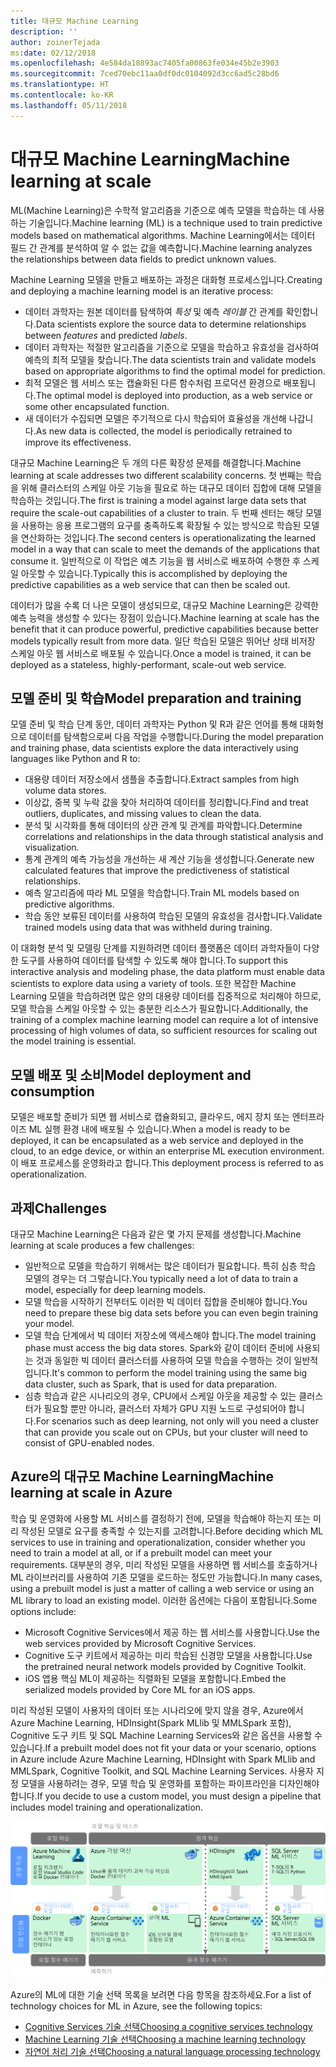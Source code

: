 ```yaml
---
title: 대규모 Machine Learning
description: ''
author: zoinerTejada
ms:date: 02/12/2018
ms.openlocfilehash: 4e584da18893ac7405fa00863fe034e45b2e3903
ms.sourcegitcommit: 7ced70ebc11aa0df0dc0104092d3cc6ad5c28bd6
ms.translationtype: HT
ms.contentlocale: ko-KR
ms.lasthandoff: 05/11/2018
---
```

# <a name="machine-learning-at-scale"></a><span data-ttu-id="6b9c7-102">대규모 Machine Learning</span><span class="sxs-lookup"><span data-stu-id="6b9c7-102">Machine learning at scale</span></span>

<span data-ttu-id="6b9c7-103">ML(Machine Learning)은 수학적 알고리즘을 기준으로 예측 모델을 학습하는 데 사용하는 기술입니다.</span><span class="sxs-lookup"><span data-stu-id="6b9c7-103">Machine learning (ML) is a technique used to train predictive models based on mathematical algorithms.</span></span> <span data-ttu-id="6b9c7-104">Machine Learning에서는 데이터 필드 간 관계를 분석하여 알 수 없는 값을 예측합니다.</span><span class="sxs-lookup"><span data-stu-id="6b9c7-104">Machine learning analyzes the relationships between data fields to predict unknown values.</span></span>

<span data-ttu-id="6b9c7-105">Machine Learning 모델을 만들고 배포하는 과정은 대화형 프로세스입니다.</span><span class="sxs-lookup"><span data-stu-id="6b9c7-105">Creating and deploying a machine learning model is an iterative process:</span></span>

* <span data-ttu-id="6b9c7-106">데이터 과학자는 원본 데이터를 탐색하여 *특성* 및 예측 *레이블* 간 관계를 확인합니다.</span><span class="sxs-lookup"><span data-stu-id="6b9c7-106">Data scientists explore the source data to determine relationships between *features* and predicted *labels*.</span></span>
* <span data-ttu-id="6b9c7-107">데이터 과학자는 적절한 알고리즘을 기준으로 모델을 학습하고 유효성을 검사하여 예측의 최적 모델을 찾습니다.</span><span class="sxs-lookup"><span data-stu-id="6b9c7-107">The data scientists train and validate models based on appropriate algorithms to find the optimal model for prediction.</span></span>
* <span data-ttu-id="6b9c7-108">최적 모델은 웹 서비스 또는 캡슐화된 다른 함수처럼 프로덕션 환경으로 배포됩니다.</span><span class="sxs-lookup"><span data-stu-id="6b9c7-108">The optimal model is deployed into production, as a web service or some other encapsulated function.</span></span>
* <span data-ttu-id="6b9c7-109">새 데이터가 수집되면 모델은 주기적으로 다시 학습되어 효율성을 개선해 나갑니다.</span><span class="sxs-lookup"><span data-stu-id="6b9c7-109">As new data is collected, the model is periodically retrained to improve its effectiveness.</span></span>

<span data-ttu-id="6b9c7-110">대규모 Machine Learning은 두 개의 다른 확장성 문제를 해결합니다.</span><span class="sxs-lookup"><span data-stu-id="6b9c7-110">Machine learning at scale addresses two different scalability concerns.</span></span> <span data-ttu-id="6b9c7-111">첫 번째는 학습을 위해 클러스터의 스케일 아웃 기능을 필요로 하는 대규모 데이터 집합에 대해 모델을 학습하는 것입니다.</span><span class="sxs-lookup"><span data-stu-id="6b9c7-111">The first is training a model against large data sets that require the scale-out capabilities of a cluster to train.</span></span> <span data-ttu-id="6b9c7-112">두 번째 센터는 해당 모델을 사용하는 응용 프로그램의 요구를 충족하도록 확장될 수 있는 방식으로 학습된 모델을 연산화하는 것입니다.</span><span class="sxs-lookup"><span data-stu-id="6b9c7-112">The second centers is operationalizating the learned model in a way that can scale to meet the demands of the applications that consume it.</span></span> <span data-ttu-id="6b9c7-113">일반적으로 이 작업은 예츠 기능을 웹 서비스로 배포하여 수행한 후 스케일 아웃할 수 있습니다.</span><span class="sxs-lookup"><span data-stu-id="6b9c7-113">Typically this is accomplished by deploying the predictive capabilities as a web service that can then be scaled out.</span></span>

<span data-ttu-id="6b9c7-114">데이터가 많을 수록 더 나은 모델이 생성되므로, 대규모 Machine Learning은 강력한 예측 능력을 생성할 수 있다는 장점이 있습니다.</span><span class="sxs-lookup"><span data-stu-id="6b9c7-114">Machine learning at scale has the benefit that it can produce powerful, predictive capabilities because better models typically result from more data.</span></span> <span data-ttu-id="6b9c7-115">일단 학습된 모델은 뛰어난 상태 비저장 스케일 아웃 웹 서비스로 배포될 수 있습니다.</span><span class="sxs-lookup"><span data-stu-id="6b9c7-115">Once a model is trained, it can be deployed as a stateless, highly-performant, scale-out web service.</span></span> 

## <a name="model-preparation-and-training"></a><span data-ttu-id="6b9c7-116">모델 준비 및 학습</span><span class="sxs-lookup"><span data-stu-id="6b9c7-116">Model preparation and training</span></span>

<span data-ttu-id="6b9c7-117">모델 준비 및 학습 단계 동안, 데이터 과학자는 Python 및 R과 같은 언어를 통해 대화형으로 데이터를 탐색함으로써 다음 작업을 수행합니다.</span><span class="sxs-lookup"><span data-stu-id="6b9c7-117">During the model preparation and training phase, data scientists explore the data interactively using languages like Python and R to:</span></span>

* <span data-ttu-id="6b9c7-118">대용량 데이터 저장소에서 샘플을 추출합니다.</span><span class="sxs-lookup"><span data-stu-id="6b9c7-118">Extract samples from high volume data stores.</span></span>
* <span data-ttu-id="6b9c7-119">이상값, 중복 및 누락 값을 찾아 처리하여 데이터를 정리합니다.</span><span class="sxs-lookup"><span data-stu-id="6b9c7-119">Find and treat outliers, duplicates, and missing values to clean the data.</span></span>
* <span data-ttu-id="6b9c7-120">분석 및 시각화를 통해 데이터의 상관 관계 및 관계를 파악합니다.</span><span class="sxs-lookup"><span data-stu-id="6b9c7-120">Determine correlations and relationships in the data through statistical analysis and visualization.</span></span>
* <span data-ttu-id="6b9c7-121">통계 관계의 예측 가능성을 개선하는 새 계산 기능을 생성합니다.</span><span class="sxs-lookup"><span data-stu-id="6b9c7-121">Generate new calculated features that improve the predictiveness of statistical relationships.</span></span>
* <span data-ttu-id="6b9c7-122">예측 알고리즘에 따라 ML 모델을 학습합니다.</span><span class="sxs-lookup"><span data-stu-id="6b9c7-122">Train ML models based on predictive algorithms.</span></span>
* <span data-ttu-id="6b9c7-123">학습 동안 보류된 데이터를 사용하여 학습된 모델의 유효성을 검사합니다.</span><span class="sxs-lookup"><span data-stu-id="6b9c7-123">Validate trained models using data that was withheld during training.</span></span>

<span data-ttu-id="6b9c7-124">이 대화형 분석 및 모델링 단계를 지원하려면 데이터 플랫폼은 데이터 과학자들이 다양한 도구를 사용하여 데이터를 탐색할 수 있도록 해야 합니다.</span><span class="sxs-lookup"><span data-stu-id="6b9c7-124">To support this interactive analysis and modeling phase, the data platform must enable data scientists to explore data using a variety of tools.</span></span> <span data-ttu-id="6b9c7-125">또한 복잡한 Machine Learning 모델을 학습하려면 많은 양의 대용량 데이터를 집중적으로 처리해야 하므로, 모델 학습을 스케일 아웃할 수 있는 충분한 리소스가 필요합니다.</span><span class="sxs-lookup"><span data-stu-id="6b9c7-125">Additionally, the training of a complex machine learning model can require a lot of intensive processing of high volumes of data, so sufficient resources for scaling out the model training is essential.</span></span>

## <a name="model-deployment-and-consumption"></a><span data-ttu-id="6b9c7-126">모델 배포 및 소비</span><span class="sxs-lookup"><span data-stu-id="6b9c7-126">Model deployment and consumption</span></span>

<span data-ttu-id="6b9c7-127">모델은 배포할 준비가 되면 웹 서비스로 캡슐화되고, 클라우드, 에지 장치 또는 엔터프라이즈 ML 실행 환경 내에 배포될 수 있습니다.</span><span class="sxs-lookup"><span data-stu-id="6b9c7-127">When a model is ready to be deployed, it can be encapsulated as a web service and deployed in the cloud, to an edge device, or within an enterprise ML execution environment.</span></span> <span data-ttu-id="6b9c7-128">이 배포 프로세스를 운영화라고 합니다.</span><span class="sxs-lookup"><span data-stu-id="6b9c7-128">This deployment process is referred to as operationalization.</span></span>

## <a name="challenges"></a><span data-ttu-id="6b9c7-129">과제</span><span class="sxs-lookup"><span data-stu-id="6b9c7-129">Challenges</span></span>

<span data-ttu-id="6b9c7-130">대규모 Machine Learning은 다음과 같은 몇 가지 문제를 생성합니다.</span><span class="sxs-lookup"><span data-stu-id="6b9c7-130">Machine learning at scale produces a few challenges:</span></span>

- <span data-ttu-id="6b9c7-131">일반적으로 모델을 학습하기 위해서는 많은 데이터가 필요합니다. 특히 심층 학습 모델의 경우는 더 그렇습니다.</span><span class="sxs-lookup"><span data-stu-id="6b9c7-131">You typically need a lot of data to train a model, especially for deep learning models.</span></span>
- <span data-ttu-id="6b9c7-132">모델 학습을 시작하기 전부터도 이러한 빅 데이터 집합을 준비해야 합니다.</span><span class="sxs-lookup"><span data-stu-id="6b9c7-132">You need to prepare these big data sets before you can even begin training your model.</span></span>
- <span data-ttu-id="6b9c7-133">모델 학습 단계에서 빅 데이터 저장소에 액세스해야 합니다.</span><span class="sxs-lookup"><span data-stu-id="6b9c7-133">The model training phase must access the big data stores.</span></span> <span data-ttu-id="6b9c7-134">Spark와 같이 데이터 준비에 사용되는 것과 동일한 빅 데이터 클러스터를 사용하여 모델 학습을 수행하는 것이 일반적입니다.</span><span class="sxs-lookup"><span data-stu-id="6b9c7-134">It's common to perform the model training using the same big data cluster, such as Spark, that is used for data preparation.</span></span> 
- <span data-ttu-id="6b9c7-135">심층 학습과 같은 시나리오의 경우, CPU에서 스케일 아웃을 제공할 수 있는 클러스터가 필요할 뿐만 아니라, 클러스터 자체가 GPU 지원 노드로 구성되어야 합니다.</span><span class="sxs-lookup"><span data-stu-id="6b9c7-135">For scenarios such as deep learning, not only will you need a cluster that can provide you scale out on CPUs, but your cluster will need to consist of GPU-enabled nodes.</span></span>

## <a name="machine-learning-at-scale-in-azure"></a><span data-ttu-id="6b9c7-136">Azure의 대규모 Machine Learning</span><span class="sxs-lookup"><span data-stu-id="6b9c7-136">Machine learning at scale in Azure</span></span>

<span data-ttu-id="6b9c7-137">학습 및 운영화에 사용할 ML 서비스를 결정하기 전에, 모델을 학습해야 하는지 또는 미리 작성된 모델로 요구를 충족할 수 있는지를 고려합니다.</span><span class="sxs-lookup"><span data-stu-id="6b9c7-137">Before deciding which ML services to use in training and operationalization, consider whether you need to train a model at all, or if a prebuilt model can meet your requirements.</span></span> <span data-ttu-id="6b9c7-138">대부분의 경우, 미리 작성된 모델을 사용하면 웹 서비스를 호출하거나 ML 라이브러리를 사용하여 기존 모델을 로드하는 정도만 가능합니다.</span><span class="sxs-lookup"><span data-stu-id="6b9c7-138">In many cases, using a prebuilt model is just a matter of calling a web service or using an ML library to load an existing model.</span></span> <span data-ttu-id="6b9c7-139">이러한 옵션에는 다음이 포함됩니다.</span><span class="sxs-lookup"><span data-stu-id="6b9c7-139">Some options include:</span></span> 

- <span data-ttu-id="6b9c7-140">Microsoft Cognitive Services에서 제공 하는 웹 서비스를 사용합니다.</span><span class="sxs-lookup"><span data-stu-id="6b9c7-140">Use the web services provided by Microsoft Cognitive Services.</span></span>
- <span data-ttu-id="6b9c7-141">Cognitive 도구 키트에서 제공하는 미리 학습된 신경망 모델을 사용합니다.</span><span class="sxs-lookup"><span data-stu-id="6b9c7-141">Use the pretrained neural network models provided by Cognitive Toolkit.</span></span>
- <span data-ttu-id="6b9c7-142">iOS 앱용 핵심 ML이 제공하는 직렬화된 모델을 포함합니다.</span><span class="sxs-lookup"><span data-stu-id="6b9c7-142">Embed the serialized models provided by Core ML for an iOS apps.</span></span> 

<span data-ttu-id="6b9c7-143">미리 작성된 모델이 사용자의 데이터 또는 시나리오에 맞지 않을 경우, Azure에서 Azure Machine Learning, HDInsight(Spark MLlib 및 MMLSpark 포함), Cognitive 도구 키트 및 SQL Machine Learning Services와 같은 옵션을 사용할 수 있습니다.</span><span class="sxs-lookup"><span data-stu-id="6b9c7-143">If a prebuilt model does not fit your data or your scenario, options in Azure include Azure Machine Learning, HDInsight with Spark MLlib and MMLSpark, Cognitive Toolkit, and SQL Machine Learning Services.</span></span> <span data-ttu-id="6b9c7-144">사용자 지정 모델을 사용하려는 경우, 모델 학습 및 운영화를 포함하는 파이프라인을 디자인해야 합니다.</span><span class="sxs-lookup"><span data-stu-id="6b9c7-144">If you decide to use a custom model, you must design a pipeline that includes model training and operationalization.</span></span> 

![Azure의 모델 옵션](./images/machine-learning-model-training-and-deployment.png)

<span data-ttu-id="6b9c7-146">Azure의 ML에 대한 기술 선택 목록을 보려면 다음 항목을 참조하세요.</span><span class="sxs-lookup"><span data-stu-id="6b9c7-146">For a list of technology choices for ML in Azure, see the following topics:</span></span>

- [<span data-ttu-id="6b9c7-147">Cognitive Services 기술 선택</span><span class="sxs-lookup"><span data-stu-id="6b9c7-147">Choosing a cognitive services technology</span></span>](../technology-choices/cognitive-services.md)
- [<span data-ttu-id="6b9c7-148">Machine Learning 기술 선택</span><span class="sxs-lookup"><span data-stu-id="6b9c7-148">Choosing a machine learning technology</span></span>](../technology-choices/data-science-and-machine-learning.md)
- [<span data-ttu-id="6b9c7-149">자연어 처리 기술 선택</span><span class="sxs-lookup"><span data-stu-id="6b9c7-149">Choosing a natural language processing technology</span></span>](../technology-choices/natural-language-processing.md)
